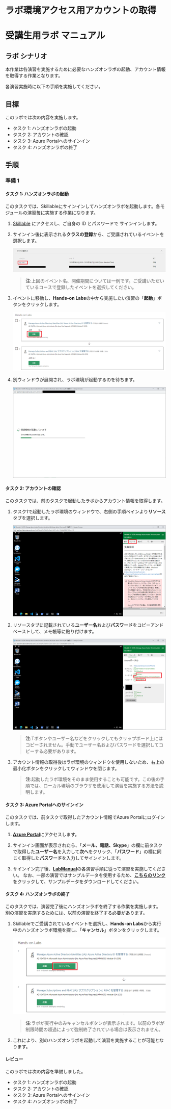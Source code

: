 # ラボ環境アクセス用アカウントの取得

# 受講生用ラボ マニュアル

## ラボ シナリオ

本作業は各演習を実施するために必要なハンズオンラボの起動、アカウント情報を取得する作業となります。

各演習実施時に以下の手順を実施してください。

## 目標

このラボでは次の内容を実施します。

+ タスク 1: ハンズオンラボの起動
+ タスク 2: アカウントの確認
+ タスク 3: Azure Portalへのサインイン
+ タスク 4: ハンズオンラボの終了 

## 手順

### 準備 1

#### タスク 1: ハンズオンラボの起動

このタスクでは、Skillableにサインインしてハンズオンラボを起動します。各モジュールの演習毎に実施する作業になります。

1. [Skillable](https://alh.learnondemand.net/) にアクセスし、ご自身の ID とパスワードで サインインします。 

2. サインイン後に表示される**クラスの登録**から、ご受講されているイベントを選択します。

    ![lab00-01](./media/00_classlist.png)

    > **注**:上図のイベント名、開催期間については一例です。ご受講いただいているコースで登録したイベントを選択してください。

3. イベントに移動し、**Hands-on Labs**の中から実施したい演習の「**起動**」ボタンをクリックします。

    ![lab00-01](./media/00_lablist.png)

4. 別ウィンドウが展開され、ラボ環境が起動するのを待ちます。

    ![lab00-01](./media/00_labmachine.png)



#### タスク 2: アカウントの確認

このタスクでは、前のタスクで起動したラボからアカウント情報を取得します。

1. タスク1で起動したラボ環境のウィンドウで、右側の手順ペインより**リソース**タブを選択します。

   ![lab00-01](./media/00_resourcetab.png)

2. リソースタブに記載されている**ユーザー名**および**パスワード**をコピーアンドペーストして、メモ帳等に貼り付けます。

   ![lab00-03](./media/00_account.png)

   > **注**:Tボタンやユーザー名などをクリックしてもクリップボード上にはコピーされません。手動でユーザー名およびパスワードを選択してコピーする必要があります。
   
3. アカウント情報の取得後はラボ環境のウィンドウを使用しないため、右上の最小化ボタンをクリックしてウィンドウを閉じます。

   > **注**:起動したラボ環境をそのまま使用することも可能です。この後の手順では、ローカル環境のブラウザを使用して演習を実施する方法を説明します。



#### タスク 3:  Azure Portalへのサインイン

このタスクでは、前タスクで取得したアカウント情報でAzure Portalにログインします。

1. [**Azure Portal**](https://portal.azure.com/)にアクセスします。

1. サインイン画面が表示されたら、「**メール、電話、Skype**」の欄に前タスクで取得した**ユーザー名**を入力して**次へ**をクリック、「**パスワード**」の欄に同じく取得した**パスワード**を入力してサインインします。
   
1. サインイン完了後、[**LabManual**](https://github.com/ctct-edu/az-104-labS/tree/main/LabManual)の各演習手順に従って演習を実施してください。
    なお、一部の演習ではサンプルデータを使用するため、[**こちらのリンク**](https://github.com/MicrosoftLearning/AZ-104-MicrosoftAzureAdministrator/archive/master.zip)をクリックして、サンプルデータをダウンロードしてください。

    

#### タスク 4: ハンズオンラボの終了

このタスクでは、演習完了後にハンズオンラボを終了する作業を実施します。
別の演習を実施するためには、以前の演習を終了する必要があります。

1. Skillableでご受講されているイベントを選択し、**Hands-on Labs**から実行中のハンズオンラボ環境を探し、「**キャンセル**」ボタンをクリックします。

   ![lab00-03](./media/00_labcancel.png)

   > **注**:ラボが実行中のみキャンセルボタンが表示されます。以前のラボが制限時間の超過によって強制終了されている場合は表示されません。

2. これにより、別のハンズオンラボを起動して演習を実施することが可能となります。

   

   

#### レビュー

このラボでは次の内容を準備しました。

- タスク 1: ハンズオンラボの起動
- タスク 2: アカウントの確認
- タスク 3: Azure Portalへのサインイン
- タスク 4: ハンズオンラボの終了
